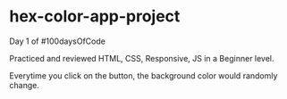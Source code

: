 # hex-color-app-project

Day 1 of #100daysOfCode

Practiced and reviewed HTML, CSS, Responsive, JS in a Beginner level.

Everytime you click on the button, the background color would randomly change.
